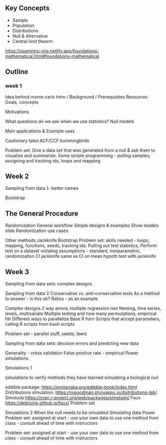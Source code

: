 ## Key Concepts

- Sample
- Population
- Distributions
- Null & Alternative
- Central limit theorm


https://openintro-ims.netlify.app/foundations-mathematical.html#foundations-mathematical

## Outline
### week 1
Idea behind monte carlo
Intro / Background / Prerequisites
Resources
Goals, concepts

Motivations

What questions do we ask when we use statistics?
Null models

Main applications & Example uses

Cautionary tales
ACF/CCF hummingbirds


Problem set:
Give a data set that was generated from a null & ask them to visualize and summarize.
Some simple programming - pulling samples, assigning and tracking ids, loops and mapping

## Week 2
Sampling from data 1- better names

Bootstrap

## The General Procedure



Randomization
General workflow
Simple designs & examples
Show models slide
Randomization use cases


Other methods
Jackknife
Bootstrap
Problem set: skills needed - loops, mapping, functions, seeds, tracking ids. Pulling out test statistics, Perform test on a dataset violating assumptions - standard, nonparametric, randomization
CI jackknife same as CI on mean
hypoth test with jackknife

## Week 3	
Sampling from data sets: complex designs

Sampling from data 2
Conservative vs. anti-conservative tests
As a method to answer - is this ok?
Ratios - as an example

Complex designs
2 way anova, multiple regression
non
Nesting, time series, levels, multivariate
Multiple testing and how many permutations, empirical fdr
Different ways to parallelize
Base R
furrr
Scripts that accept parameters, calling R scripts from bash scripts

Problem set - parallel stuff, seeds, lewis


Sampling from data sets: decision errors and predicting new data

Generality - cross validation
False positive rate - empirical
Power simulations


Simulations 1

simulations to verify methods they have learned
simulating a biological null


eddible package: https://emitanaka.org/edibble-book/index.html
Distributions simulation: https://mgoodman.shinyapps.io/distributions-lab/
Simstudy:https://cran.r-project.org/web/packages/simstudy/ 
Faux https://debruine.github.io/faux/ 
Problem set

Simulations 2
When the null needs to be simulated
Simulating data
Power
Problem set: assigned at start - use your own data to use one method from class - consult ahead of time with instructors

Problem set: assigned at start - use your own data to use one method from class - consult ahead of time with instructors